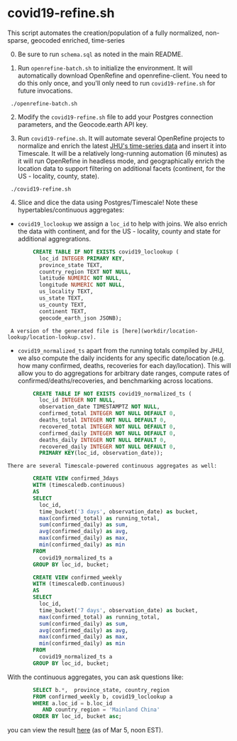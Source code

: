 # covid19-refine.sh
This script automates the creation/population of a fully normalized, non-sparse, geocoded enriched, time-series

0. Be sure to run `schema.sql` as noted in the main README.

1. Run `openrefine-batch.sh` to initialize the environment.  It will automatically download OpenRefine and openrefine-client. You need to do this only once, and you'll only need to run `covid19-refine.sh` for future invocations.

` ./openrefine-batch.sh`

2. Modify the `covid19-refine.sh` file to add your Postgres connection parameters, and the Geocode.earth API key.

3. Run `covid19-refine.sh`.  It will automate several OpenRefine projects to normalize and enrich the latest [JHU's time-series data](https://github.com/CSSEGISandData/COVID-19/tree/master/csse_covid_19_data/csse_covid_19_time_series) and insert it into Timescale.  It will be a relatively long-running automation (6 minutes) as it will run OpenRefine in headless mode, and geographically enrich the location data to support filtering on additional facets (continent, for the US - locality, county, state).

` ./covid19-refine.sh`


4. Slice and dice the data using Postgres/Timescale! Note these hypertables/continuous aggregates:

  - `covid19_loclookup`
     we assign a `loc_id` to help with joins.  We also enrich the data with continent, and for the US - locality, county and state for additional aggregrations.

```SQL
		CREATE TABLE IF NOT EXISTS covid19_loclookup (
		  loc_id INTEGER PRIMARY KEY,
		  province_state TEXT,
		  country_region TEXT NOT NULL,
		  latitude NUMERIC NOT NULL,
		  longitude NUMERIC NOT NULL,
		  us_locality TEXT,
		  us_state TEXT,
		  us_county TEXT,
		  continent TEXT,
		  geocode_earth_json JSONB);
```


     A version of the generated file is [here](workdir/location-lookup/location-lookup.csv).

  - `covid19_normalized_ts`
  	apart from the running totals compiled by JHU, we also compute the daily incidents for any specific date/location (e.g. how many confirmed, deaths, recoveries for each day/location).  This will allow you to do aggregations for arbitrary date ranges, compute rates of confirmed/deaths/recoveries, and benchmarking across locations.

```SQL
		CREATE TABLE IF NOT EXISTS covid19_normalized_ts (
		  loc_id INTEGER NOT NULL,
		  observation_date TIMESTAMPTZ NOT NULL,
		  confirmed_total INTEGER NOT NULL DEFAULT 0,
		  deaths_total INTEGER NOT NULL DEFAULT 0,
		  recovered_total INTEGER NOT NULL DEFAULT 0,
		  confirmed_daily INTEGER NOT NULL DEFAULT 0,
		  deaths_daily INTEGER NOT NULL DEFAULT 0,
		  recovered_daily INTEGER NOT NULL DEFAULT 0,
		  PRIMARY KEY(loc_id, observation_date));
```

  	There are several Timescale-powered continuous aggregates as well:

```SQL
		CREATE VIEW confirmed_3days
		WITH (timescaledb.continuous)
		AS
		SELECT
		  loc_id,
		  time_bucket('3 days', observation_date) as bucket,
		  max(confirmed_total) as running_total,
		  sum(confirmed_daily) as sum,
		  avg(confirmed_daily) as avg,
		  max(confirmed_daily) as max,
		  min(confirmed_daily) as min
		FROM
		  covid19_normalized_ts a
		GROUP BY loc_id, bucket;

		CREATE VIEW confirmed_weekly
		WITH (timescaledb.continuous)
		AS
		SELECT
		  loc_id,
		  time_bucket('7 days', observation_date) as bucket,
		  max(confirmed_total) as running_total,
		  sum(confirmed_daily) as sum,
		  avg(confirmed_daily) as avg,
		  max(confirmed_daily) as max,
		  min(confirmed_daily) as min
		FROM
		  covid19_normalized_ts a
		GROUP BY loc_id, bucket;
```

With the continuous aggregates, you can ask questions like:

```SQL
		SELECT b.*,  province_state, country_region
		FROM confirmed_weekly b, covid19_loclookup a 
		WHERE a.loc_id = b.loc_id 
		   AND country_region = 'Mainland China'
		ORDER BY loc_id, bucket asc;
```

you can view the result [here](workdir/China-confirmed-weekly-continuous-aggregate.csv) (as of Mar 5, noon EST).
